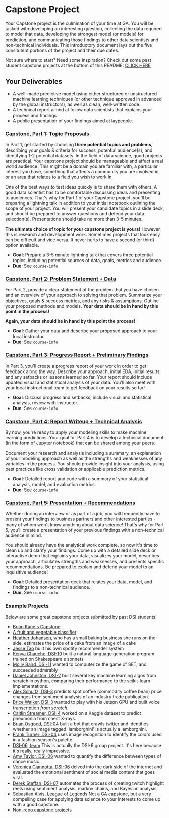 # Capstone Project

Your Capstone project is the culmination of your time at GA. You will be tasked with developing an interesting question, collecting the data required to model that data, developing the strongest model (or models) for prediction, and communicating those findings to other data scientists and non-technical individuals. This introductory document lays out the five consitutent portions of the project and their due dates.

Not sure where to start? Need some inspiration? Check out some past student capstone projects at the bottom of this README: [CLICK HERE](#example-projects)

## Your Deliverables

- A well-made predictive model using either structured or unstructured machine learning techniques (or other technique approved in advanced by the global instructors), as well as clean, well-written code.
- A technical report aimed at fellow data scientists that explains your process and findings
- A public presentation of your findings aimed at laypeople.

### **[Capstone, Part 1: Topic Proposals](./01/)**

In Part 1, get started by choosing **three potential topics and problems**, describing your goals & criteria for success, potential audience(s), and identifying 1-2 potential datasets. In the field of data science, good projects are practical. Your capstone project should be manageable and affect a real world audience. This might be a domain you are familiar with, a particular interest you have, something that affects a community you are involved in, or an area that relates to a field you wish to work in.

One of the best ways to test ideas quickly is to share them with others. A good data scientist has to be comfortable discussing ideas and presenting to audiences. That's why for Part 1 of your Capstone project, you'll be preparing a lightning talk in addition to your initial notebook outlining the scope of your project.  You will present your candidate topics in a slide deck, and should be prepared to answer questions and defend your data selection(s). Presentations should take no more than 3-5 minutes.

**The ultimate choice of topic for your capstone project is yours!** However, this is research and development work. Sometimes projects that look easy can be difficult and vice versa. It never hurts to have a second (or third) option available.

- **Goal**: Prepare a 3-5 minute lightning talk that covers three potential topics, including potential sources of data, goals, metrics and audience.
- **Due**: See `course-info`

### **[Capstone, Part 2: Problem Statement + Data](./02/)**

For Part 2, provide a clear statement of the problem that you have chosen and an overview of your approach to solving that problem. Summarize your objectives, goals & success metrics, and any risks & assumptions. Outline your proposed methods and models. **Your data should be in hand by this point in the process!**

**Again, your data should be in hand by this point the process!**

- **Goal**: Gather your data and describe your proposed approach to your local instructor.
- **Due**: See `course-info`

### **[Capstone, Part 3: Progress Report + Preliminary Findings](./check-in-3)**

In Part 3, you'll create a progress report of your work in order to get feedback along the way. Describe your approach, initial EDA, initial results, and any setbacks or lessons learned so far. Your report should include updated visual and statistical analysis of your data. You’ll also meet with your local instructional team to get feedback on your results so far!

- **Goal**: Discuss progress and setbacks, include visual and statistical analysis, review with instructor.
- **Due**: See `course-info`

### **[Capstone, Part 4: Report Writeup + Technical Analysis](./04/)**

By now, you're ready to apply your modeling skills to make machine learning predictions. Your goal for Part 4 is to develop a technical document (in the form of Jupyter notebook) that can be shared among your peers.

Document your research and analysis including a summary, an explanation of your modeling approach as well as the strengths and weaknesses of any variables in the process. You should provide insight into your analysis, using best practices like cross validation or applicable prediction metrics.

- **Goal**: Detailed report and code with a summary of your statistical analysis, model, and evaluation metrics.
- **Due**: See `course-info`

### **[Capstone, Part 5: Presentation + Recommendations](./05/)**

Whether during an interview or as part of a job, you will frequently have to present your findings to business partners and other interested parties - many of whom won't know anything about data science! That's why for Part 5, you'll create a presentation of your previous findings with a non-technical audience in mind.

You should already have the analytical work complete, so now it's time to clean up and clarify your findings. Come up with a detailed slide deck or interactive demo that explains your data, visualizes your model, describes your approach, articulates strengths and weaknesses, and presents specific recommendations. Be prepared to explain and defend your model to an inquisitive audience!

- **Goal**: Detailed presentation deck that relates your data, model, and findings to a non-technical audience.
- **Due**: See `course-info`

<a name="example-projects"></a>
### Example Projects

Below are some great capstone projects submitted by past DSI students!
* [Brian Kane's Capstone](https://github.com/BrianLKane/capstone)
* [A fruit and vegetable classifier](https://github.com/irinhwng/Image-Classification-of-Fruits-and-Vegetables)
* [Heather Johansen](https://github.com/heatherjogo/Cake_Pricing_Tool), who has a small baking business she runs on the side, estimates the price of a cake from an image of a cake
* [Jesse Tao](https://github.com/jesseptao/spotify-recommender) built his own spotify recommender system
* [Kenya Chauche, DSI-10](https://github.com/KenyaChauche/sonnet-generation) built a natural language generation program trained on Shakespeare's sonnets
* [Molly Baird, DSI-11](https://github.com/mollycbaird/ComputerVisionSET) wanted to computerize the game of SET, and succeeded admirably
* [Daniel Johnston, DSI-2](https://github.com/djkjohnston/ML_from_scratch_GA_DSI_Capstone) built several key machine learning algos from scratch in python, comparing their performance to the scikit-learn implementations.  
* [Alex Schultz, DSI-3](https://github.com/fullquartpress/DSI-Capstone) predicts spot coffee (commodity coffee bean) price changes from sentiment analysis of an industry trade publication.  
* [Brice Walker, DSI-3](https://github.com/bricewalker/Hey-Jetson) wanted to play with his Jetson GPU and built voice transcription _from scratch_.  
* [Caitlin Streamer, DSI-4](https://github.com/c-streams/Pneumonia) worked on a Kaggle dataset to predict pneumonia from chest X-rays.  
* [Brian Osgood, DSI-04](https://github.com/osgoodbl/PyFilter) built a bot that crawls twitter and identifies whether an image tagged 'lamborghini' is actually a lamborghini.  
* [Frank Turner, DSI-04](https://github.com/frankturnerv/Fashioning_Models_from_Fashion_Models) uses image recognition to identify the colors used in a fashion season's palette.  
* [DSI-06, team](https://github.com/balak4/Optimizing-Evac-Routes) This is actually the DSI-6 group project. It's here because it's really, really impressive.  
* [Amy Taylor, DSI-06](https://github.com/amytaylor330/CNN_for_Dance_Music_Classification_repost) wanted to quantify the difference between types of dance music.  
* [Veronica Giannotta, DSI-06](https://github.com/vgiannotta/Emotional-Impacts-of-Viral-Content) delved into the dark side of the internet and evaluated the emotional sentiment of social media content that goes viral.
* [Derek Steffan, DSI-07](https://github.com/dsteffan/twitch_chat_analysis) automates the process of creating twitch highlight reels using sentiment analysis, markov chains, and Bayesian analysis.  
* [Sebastian Alvis, League of Legends](https://github.com/salvis2/SpringboardAlvis/tree/master/capstone_project_1) Not a GA capstone, but a very compelling case for applying data science to your interests to come up with a good capstone.
* [Non-repo capstone projects](https://gallery.generalassemb.ly/DSI?metro=)

